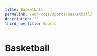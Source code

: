 ```yaml
---
title: Basketball
permalink: /our-ccas/sports/basketball/
description: ""
third_nav_title: Sports
---
```

# **Basketball**

